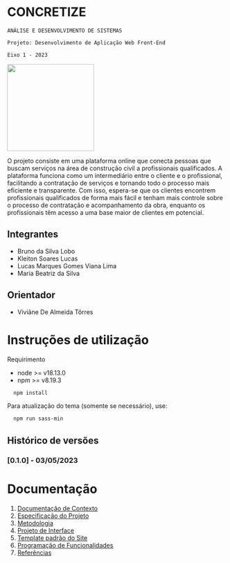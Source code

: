 # CONCRETIZE

`ANÁLISE E DESENVOLVIMENTO DE SISTEMAS`

`Projeto: Desenvolvimento de Aplicação Web Front-End`

`Eixo 1 - 2023`

<img src="https://i.imgur.com/xEQyIHY.png" style="width: 200px;">

O projeto consiste em uma plataforma online que conecta pessoas que buscam serviços na área de construção civil a profissionais qualificados. A plataforma funciona como um intermediário entre o cliente e o profissional, facilitando a contratação de serviços e tornando todo o processo mais eficiente e transparente. Com isso, espera-se que os clientes encontrem profissionais qualificados de forma mais fácil e tenham mais controle sobre o processo de contratação e acompanhamento da obra, enquanto os profissionais têm acesso a uma base maior de clientes em potencial.

## Integrantes

- Bruno da Silva Lobo
- Kleiton Soares Lucas
- Lucas Marques Gomes Viana Lima
- Maria Beatriz da Silva

## Orientador

- Viviâne De Almeida Tôrres

# Instruções de utilização

Requirimento

- node >= v18.13.0
- npm >= v8.19.3

```bash
  npm install
```

Para atualização do tema (somente se necessário), use:

```bash
  npm run sass-min
```

## Histórico de versões

### [0.1.0] - 03/05/2023

# Documentação

<ol>
<li><a href="docs/01-Documentação de Contexto.md"> Documentação de Contexto</a></li>
<li><a href="docs/02-Especificação do Projeto.md"> Especificação do Projeto</a></li>
<li><a href="docs/03-Metodologia.md"> Metodologia</a></li>
<li><a href="docs/04-Projeto de Interface.md"> Projeto de Interface</a></li>
<!-- <li><a href="docs/05-Arquitetura da Solução.md"> Arquitetura da Solução</a></li> -->
<li><a href="docs/06-Template padrão do Site.md"> Template padrão do Site</a></li>
<li><a href="docs/07-Programação de Funcionalidades.md"> Programação de Funcionalidades</a></li>
<!--<li><a href="docs/08-Plano de Testes de Software.md"> Plano de Testes de Software</a></li>
<li><a href="docs/09-Registro de Testes de Software.md"> Registro de Testes de Software</a></li>
<li><a href="docs/10-Apresentação do Projeto.md"> Apresentação do Projeto</a></li> -->
<li><a href="docs/11-Referências.md"> Referências</a></li>
</ol>

<!-- # Hospedagem

* Insira o endereço eletrônico público de acesso ao conteúdo publicado.

# Armazenamento do Código-Fonte

* <a href="src/README.md">Código Fonte</a>

# Armazenamento da Apresentação

* <a href="presentation/README.md">Apresentação da solução</a> -->
